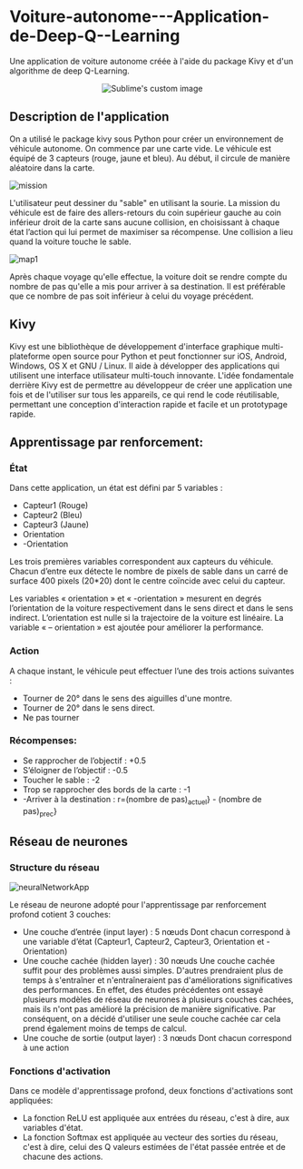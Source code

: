 # Voiture-autonome---Application-de-Deep-Q--Learning
Une application de voiture autonome créée à l'aide du package Kivy et d'un algorithme de deep Q-Learning.



<p align="center">
  <img src="https://user-images.githubusercontent.com/57750350/122225830-52474a80-cead-11eb-8b66-56e22aff0fe1.png?raw=true" alt="Sublime's custom image"/>
</p>

## Description de l'application
On a utilisé le package kivy sous Python pour créer un environnement de véhicule autonome.
On commence par une carte vide. Le véhicule est équipé de 3 capteurs (rouge, jaune et bleu). Au début, il circule de manière aléatoire dans la carte.



![mission](https://user-images.githubusercontent.com/57750350/122221712-756ffb00-cea9-11eb-8527-75a633e078a7.PNG )

L'utilisateur peut dessiner du "sable" en utilisant la sourie. La mission du véhicule est de faire des allers-retours du coin supérieur gauche au coin inférieur droit de la carte sans aucune collision, en choisissant à chaque état l’action qui lui permet de maximiser sa récompense. Une collision a lieu quand la voiture touche le sable.



![map1](https://user-images.githubusercontent.com/57750350/122221894-a18b7c00-cea9-11eb-91a9-73b24e70bdda.png )

Après chaque voyage qu'elle effectue, la voiture doit se rendre compte du nombre de pas qu'elle a mis pour arriver à sa destination. Il est préférable que ce nombre de pas soit inférieur à celui du voyage précédent.



## Kivy
Kivy est une bibliothèque de développement d'interface graphique multi-plateforme open source pour Python et peut fonctionner sur iOS, Android, Windows, OS X et GNU / Linux. Il aide à développer des applications qui utilisent une interface utilisateur multi-touch innovante. L'idée fondamentale derrière Kivy est de permettre au développeur de créer une application une fois et de l'utiliser sur tous les appareils, ce qui rend le code réutilisable, permettant une conception d'interaction rapide et facile et un prototypage rapide.


## Apprentissage par renforcement:
### État
Dans cette application, un état est défini par 5 variables :

<ul>
<li>Capteur1 (Rouge)</li>
<li>Capteur2 (Bleu)</li>
<li>Capteur3 (Jaune)</li>
<li>Orientation</li>
<li>-Orientation</li>
</ul>


Les trois premières variables correspondent aux capteurs du véhicule. Chacun d’entre eux détecte le nombre de pixels de sable dans un carré  de surface 400 pixels (20*20) dont le centre coïncide avec celui du capteur.

Les variables « orientation » et « -orientation » mesurent en degrés l’orientation de la voiture respectivement dans le sens direct et dans le sens indirect. L’orientation est nulle si la trajectoire de la voiture est linéaire. La variable « – orientation » est ajoutée pour améliorer la performance.




### Action

A chaque instant, le véhicule peut effectuer l’une des trois actions suivantes :

<ul>
<li>Tourner de 20° dans le sens des aiguilles d'une montre.</li>
<li>Tourner de 20° dans le sens direct.</li>
<li>Ne pas tourner</li>
</ul>

### Récompenses:

<ul>
<li>Se rapprocher de l’objectif : +0.5</li>
<li>S’éloigner de l’objectif : -0.5</li>
<li>Toucher le sable : -2</li>
<li>Trop se rapprocher des bords de la carte : -1</li>
<li>-Arriver à la destination : r=(nombre de pas)<sub>actuel</sub>} - (nombre de pas)<sub>prec</sub>}</li>
</ul>


## Réseau de neurones

### Structure du réseau

![neuralNetworkApp](https://user-images.githubusercontent.com/57750350/122224169-c254d100-ceab-11eb-982d-81dc532aa6c9.png)

  Le réseau de neurone adopté pour l'apprentissage par renforcement profond cotient 3 couches:

   <ul>
<li> Une couche d’entrée (input layer) : 5 nœuds
     Dont chacun correspond à une variable d’état (Capteur1, Capteur2, Capteur3, Orientation et -Orientation)</li>
<li>Une couche cachée (hidden layer) : 30 nœuds
  Une couche cachée suffit pour des problèmes aussi simples. D'autres prendraient plus de temps à s'entraîner et n'entraîneraient pas d'améliorations significatives des
  performances. En effet, des études précédentes ont essayé plusieurs modèles de réseau de neurones à plusieurs couches cachées, mais ils n'ont pas amélioré la précision          de manière significative. Par conséquent, on a décidé d'utiliser une seule couche cachée car cela prend également moins de temps de calcul.</li>
<li>Une couche de sortie (output layer) : 3 nœuds
    Dont chacun correspond à une action</li>
</ul>

         
### Fonctions d'activation

Dans ce modèle d'apprentissage profond, deux fonctions d'activations sont appliquées:

<ul>
<li>La fonction ReLU est appliquée aux entrées du réseau, c'est à dire, aux variables d'état.</li>
<li>La fonction Softmax est appliquée au vecteur des sorties du réseau, c'est à dire, celui des Q valeurs estimées de l'état passée entrée et de chacune des actions.</li>
</ul>
         


